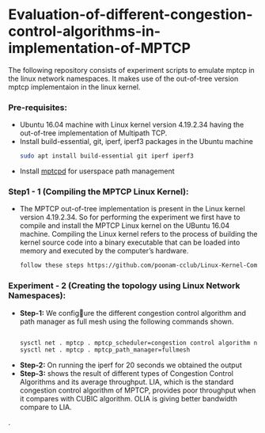 # Evaluation-of-different-congestion-control-algorithms-in-implementation-of-MPTCP


The following repository consists of experiment scripts to emulate mptcp in the linux network namespaces. It makes use of the out-of-tree version mptcp implementaion in the linux kernel.



  



### Pre-requisites:
- Ubuntu 16.04 machine with Linux kernel version 4.19.2.34 having the out-of-tree implementation
  of Multipath TCP.
- Install build-essential, git, iperf, iperf3 packages in the Ubuntu machine 
    ```bash
    sudo apt install build-essential git iperf iperf3
    ```
- Install [mptcpd](https://github.com/intel/mptcpd)  for userspace path management

### Step1 - 1 (Compiling the MPTCP Linux Kernel):
- The MPTCP out-of-tree implementation is present in the Linux kernel version 4.19.2.34.
  So for performing the experiment we first have to compile and install the MPTCP
  Linux kernel on the UBuntu 16.04 machine. Compiling the Linux kernel refers to the
  process of building the kernel source code into a binary executable that can be loaded
  into memory and executed by the computer’s hardware.
   ```bash
   follow these steps https://github.com/poonam-cclub/Linux-Kernel-Compilation .
    ```
### Experiment - 2 (Creating the topology using Linux Network Namespaces):
- **Step-1:** We configure the different congestion control algorithm and path manager as full mesh using the following commands shown.
   ```bash
   
  sysctl net . mptcp . mptcp_scheduler=congestion control algorithm name
  sysctl net . mptcp . mptcp_path_manager=fullmesh
   
   ```
- **Step-2:** On running the iperf for 20 seconds we obtained the output
- **Step-3:**  shows the result of different types of Congestion Control Algorithms and
   its average throughput. LIA, which is the standard congestion control algorithm of
   MPTCP, provides poor throughput when it compares with CUBIC algorithm. OLIA
   is giving better bandwidth compare to LIA.
 
   
.


